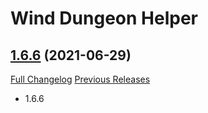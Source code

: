 # Wind Dungeon Helper

## [1.6.6](https://github.com/fang2hou/WindDungeonHelper/tree/1.6.6) (2021-06-29)
[Full Changelog](https://github.com/fang2hou/WindDungeonHelper/compare/1.6.5...1.6.6) [Previous Releases](https://github.com/fang2hou/WindDungeonHelper/releases)

- 1.6.6  

